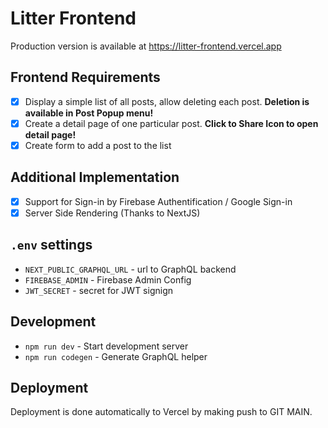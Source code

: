 # Litter Frontend
Production version is available at https://litter-frontend.vercel.app

## Frontend Requirements
- [x] Display a simple list of all posts, allow deleting each post.
      **Deletion is available in Post Popup menu!** 
- [x] Create a detail page of one particular post. 
      **Click to Share Icon to open detail page!**
- [x] Create form to add a post to the list

## Additional Implementation
- [x] Support for Sign-in by Firebase Authentification / Google Sign-in
- [x] Server Side Rendering (Thanks to NextJS)

## `.env` settings
- `NEXT_PUBLIC_GRAPHQL_URL` - url to GraphQL backend
- `FIREBASE_ADMIN` - Firebase Admin Config 
- `JWT_SECRET` - secret for JWT signign

## Development
- `npm run dev` - Start development server
- `npm run codegen` - Generate GraphQL helper

## Deployment
Deployment is done automatically to Vercel by making push to GIT MAIN.